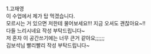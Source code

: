 
1.고재영   
이 수업에서 제가 탑 먹겠습니다.  
모르시는 거 있으면 저한테 물어보세요!!!
지금 오셔도 괜찮아요~!!  
다들 느리시네요 작성 부탁드립니다~  
저 혼자 이 공간쓰기에는 너무 큰거 같아요;;;;;;  
김보석님 빨리빨리 작성 부탁드립니다~
